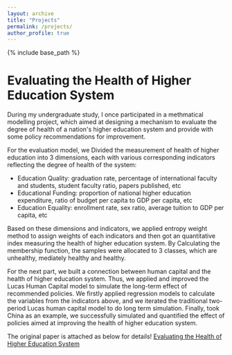 ```yaml
---
layout: archive
title: "Projects"
permalink: /projects/
author_profile: true
---
```


{% include base_path %}

Evaluating the Health of Higher Education System
======
During my undergraduate study, I once participated in a methmatical modelling project, which aimed at designing a mechanism to evaluate the degree of health of a nation's higher education system and provide with some policy recommendations for improvement.

For the evaluation model, we Divided the measurement of health of higher education into 3 dimensions, each with various corresponding indicators reflecting the degree of health of the system: 
* Education Quality: graduation rate, percentage of international faculty and students, student faculty ratio, papers published, etc 
* Educational Funding: proportion of national higher education expenditure, ratio of budget per capita to GDP per capita, etc 
* Education Equality: enrollment rate, sex ratio, average tuition to GDP per capita, etc

Based on these dimensions and indicators, we applied entropy weight method to assign weights of each indicators and then got an quantitative index measuring the health of higher education system. By Calculating the membership function, the samples were allocated to 3 classes, which are unhealthy, mediately healthy and healthy.

For the next part, we built a connection between human capital and the health of higher education system. Thus, we applied and improved the Lucas Human Capital model to simulate the long-term effect of recommended policies. We firstly applied regression models to calculate the variables from the indicators above, and we iterated the traditional two-period Lucas human capital model to do long term simulation. Finally, took China as an example, we successfully simulated and quantified the effect of policies aimed at improving the health of higher education system. 

The original paper is attached as below for details!
[Evaluating the Health of Higher Education System](https://drive.google.com/file/d/1-R65ymHykhTdiU25CWBaKbhOTHrmATCr/view?usp=sharing)





